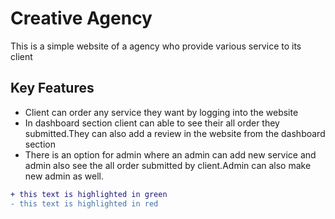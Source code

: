 # Creative Agency
This is a simple website of a agency who provide various service to its client 


## Key Features
- Client can order any service they want by logging into the website
- In dashboard section client can able to see their all order they submitted.They can also
add a review in the website from the dashboard section
- There is an option for admin where an admin can add new service and admin also see
the all order submitted by client.Admin can also make new admin as well.

```diff
+ this text is highlighted in green
- this text is highlighted in red
```
